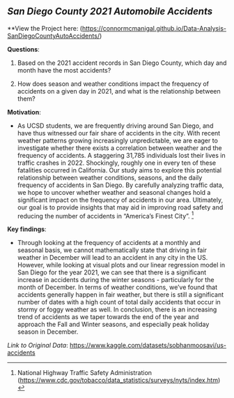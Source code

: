 ## *San Diego County 2021 Automobile Accidents*

**View the Project here: (https://connormcmanigal.github.io/Data-Analysis-SanDiegoCountyAutoAccidents/)

**Questions**:
1. Based on the 2021 accident records in San Diego County, which day and month have the most accidents?

2. How does season and weather conditions impact the frequency of accidents on a given day in 2021, and what is the relationship between them?

**Motivation**:
- As UCSD students, we are frequently driving around San Diego, and have thus witnessed our fair share of accidents in the city. With recent weather patterns growing increasingly unpredictable, we are eager to investigate whether there exists a correlation between weather and the frequency of accidents. A staggering 31,785 individuals lost their lives in traffic crashes in 2022. Shockingly, roughly one in every ten of these fatalities occurred in California. Our study aims to explore this potential relationship between weather conditions, seasons, and the daily frequency of accidents in San Diego. By carefully analyzing traffic data, we hope to uncover whether weather and seasonal changes hold a significant impact on the frequency of accidents in our area. Ultimately, our goal is to provide insights that may aid in improving road safety and reducing the number of accidents in “America’s Finest City”. [^1]

[^1]: National Highway Traffic Safety Administration (https://www.cdc.gov/tobacco/data_statistics/surveys/nyts/index.htm) 

**Key findings**:
- Through looking at the frequency of accidents at a monthly and seasonal basis, we cannot mathematically state that driving in fair weather in December will lead to an accident in any city in the US. However, while looking at visual plots and our linear regression model in San Diego for the year 2021, we can see that there is a significant increase in accidents during the winter seasons - particularly for the month of December. In terms of weather conditions, we’ve found that accidents generally happen in fair weather, but there is still a significant number of dates with a high count of total daily accidents that occur in stormy or foggy weather as well. In conclusion, there is an increasing trend of accidents as we taper towards the end of the year and approach the Fall and Winter seasons, and especially peak holiday season in December.


*Link to Original Data*: https://www.kaggle.com/datasets/sobhanmoosavi/us-accidents 
